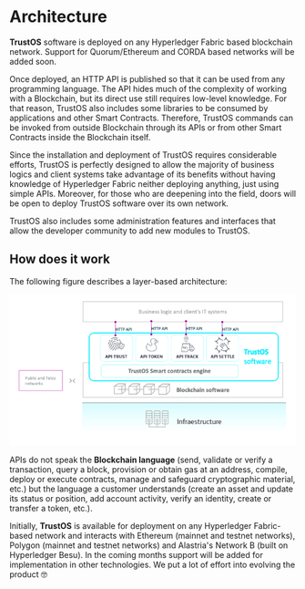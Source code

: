 # Architecture

**TrustOS** software is deployed on any Hyperledger Fabric based blockchain network. Support for Quorum/Ethereum and CORDA based networks will be added soon. 

Once deployed, an HTTP API is published so that it can be used from any programming language. The API hides much of the complexity of working with a Blockchain, but its direct use still requires low-level knowledge. For that reason, TrustOS also includes some libraries to be consumed by applications and other Smart Contracts. Therefore, TrustOS commands can be invoked from outside Blockchain through its APIs or from other Smart Contracts inside the Blockchain itself. 

Since the installation and deployment of TrustOS requires considerable efforts, TrustOS is perfectly designed to allow the majority of business logics and client systems take advantage of its benefits without having knowledge of Hyperledger Fabric neither deploying anything, just using simple APIs. Moreover, for those who are deepening into the field, doors will be open to deploy TrustOS software over its own network.

TrustOS also includes some administration features and interfaces that allow the developer community to add new modules to TrustOS. 


## How does it work

The following figure describes a layer-based architecture:

![TrustOS Architecture](./images/architecture.png)

APIs do not speak the **Blockchain language** (send, validate or verify a transaction, query a block, provision or obtain gas at an address, compile, deploy or execute contracts, manage and safeguard cryptographic material, etc.) but the language a customer understands (create an asset and update its status or position, add account activity, verify an identity, create or transfer a token, etc.). 

Initially, **TrustOS** is available for deployment on any Hyperledger Fabric-based network and interacts with Ethereum (mainnet and testnet networks), Polygon (mainnet and testnet networks) and Alastria's Network B (built on Hyperledger Besu). In the coming months support will be added for implementation in other technologies. We put a lot of effort into evolving the product 🤓